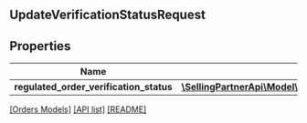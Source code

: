 ## UpdateVerificationStatusRequest

## Properties

Name | Type | Description | Notes
------------ | ------------- | ------------- | -------------
**regulated_order_verification_status** | [**\SellingPartnerApi\Model\Orders\UpdateVerificationStatusRequestBody**](UpdateVerificationStatusRequestBody.md) |  |

[[Orders Models]](../) [[API list]](../../Api) [[README]](../../../README.md)
